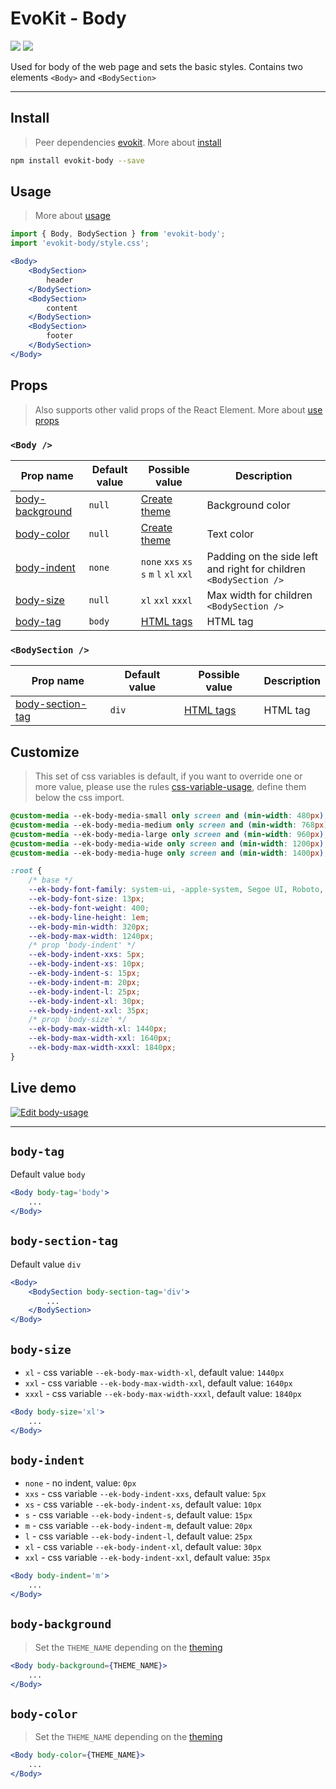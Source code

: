 [evokit]: /packages/evokit/
[CHANGELOG]: /packages/evokit-body/CHANGELOG.md

[css-variable-usage]: //w3schools.com/css/css3_variables.asp
[html-all-tags]: //www.w3schools.com/tags/default.asp

[create_theme]: /docs/base/theme.md
[installation]: /docs/getting-started/installation.md
[quik-start]: /docs/getting-started/quick-start.md
[use-props]: /docs/getting-started/props.md

[body-tag]: #body-tag
[body-section-tag]: #body-section-tag

[body-size]: #body-size
[body-indent]: #body-indent
[body-background]: #body-background
[body-color]: #body-color

# EvoKit - Body

[![](https://img.shields.io/npm/v/evokit-body.svg)](https://www.npmjs.com/package/evokit-body)
[![](https://img.shields.io/badge/page-CHANGELOG-42b983)][CHANGELOG]

Used for body of the web page and sets the basic styles. Contains two elements `<Body>` and `<BodySection>`

---

## Install

> Peer dependencies [evokit]. More about [install][installation]

```bash
npm install evokit-body --save
```

## Usage

> More about [usage][quik-start]

```jsx
import { Body, BodySection } from 'evokit-body';
import 'evokit-body/style.css';

<Body>
    <BodySection>
        header
    </BodySection>
    <BodySection>
        content
    </BodySection>
    <BodySection>
        footer
    </BodySection>
</Body>
```

## Props

> Also supports other valid props of the React Element. More about [use props][use-props]

### `<Body />`

| Prop name         | Default value | Possible value | Description    |
|-------------------|---------------|-------------------|-------------|
| [body-background] | `null`        | [Create theme][create_theme] | Background color   |
| [body-color]      | `null`        | [Create theme][create_theme] | Text color         |
| [body-indent]     | `none`        | `none` `xxs` `xs` `s` `m` `l` `xl` `xxl` | Padding on the side left and right for children `<BodySection />` |
| [body-size]       | `null`        | `xl` `xxl` `xxxl` | Max width for children `<BodySection />` |
| [body-tag]        | `body`        | [HTML tags][html-all-tags] | HTML tag    |

### `<BodySection />`

| Prop name          | Default value | Possible value             | Description |
|--------------------|---------------|----------------------------|-------------|
| [body-section-tag] | `div`         | [HTML tags][html-all-tags] | HTML tag    |

## Customize

> This set of css variables is default, if you want to override one or more value, please use the rules [css-variable-usage], define them below the css import.

```css
@custom-media --ek-body-media-small only screen and (min-width: 480px);
@custom-media --ek-body-media-medium only screen and (min-width: 768px);
@custom-media --ek-body-media-large only screen and (min-width: 960px);
@custom-media --ek-body-media-wide only screen and (min-width: 1200px);
@custom-media --ek-body-media-huge only screen and (min-width: 1400px);

:root {
    /* base */
    --ek-body-font-family: system-ui, -apple-system, Segoe UI, Roboto, Ubuntu, Cantarell, Noto Sans, sans-serif;
    --ek-body-font-size: 13px;
    --ek-body-font-weight: 400;
    --ek-body-line-height: 1em;
    --ek-body-min-width: 320px;
    --ek-body-max-width: 1240px;
    /* prop 'body-indent' */
    --ek-body-indent-xxs: 5px;
    --ek-body-indent-xs: 10px;
    --ek-body-indent-s: 15px;
    --ek-body-indent-m: 20px;
    --ek-body-indent-l: 25px;
    --ek-body-indent-xl: 30px;
    --ek-body-indent-xxl: 35px;
    /* prop 'body-size' */
    --ek-body-max-width-xl: 1440px;
    --ek-body-max-width-xxl: 1640px;
    --ek-body-max-width-xxxl: 1840px;
}
```

## Live demo

[![Edit body-usage](https://codesandbox.io/static/img/play-codesandbox.svg)](https://codesandbox.io/embed/bodyusage-kz6ss?fontsize=14&runonclick=0 ':include :type=iframe width=100% height=500px')

---

## `body-tag`

Default value `body`

```jsx
<Body body-tag='body'>
    ...
</Body>
```

## `body-section-tag`

Default value `div`

```jsx
<Body>
    <BodySection body-section-tag='div'>
        ...
    </BodySection>
</Body>
```

## `body-size`

- `xl` - css variable `--ek-body-max-width-xl`, default value: `1440px`
- `xxl` - css variable `--ek-body-max-width-xxl`, default value: `1640px`
- `xxxl` - css variable `--ek-body-max-width-xxxl`, default value: `1840px`

```jsx
<Body body-size='xl'>
    ...
</Body>
```

## `body-indent`

- `none` - no indent, value: `0px`
- `xxs` - css variable `--ek-body-indent-xxs`, default value: `5px`
- `xs` - css variable `--ek-body-indent-xs`, default value: `10px`
- `s` - css variable `--ek-body-indent-s`, default value: `15px`
- `m` - css variable `--ek-body-indent-m`, default value: `20px`
- `l` - css variable `--ek-body-indent-l`, default value: `25px`
- `xl` - css variable `--ek-body-indent-xl`, default value: `30px`
- `xxl` - css variable `--ek-body-indent-xxl`, default value: `35px`

```jsx
<Body body-indent='m'>
    ...
</Body>
```

## `body-background`

> Set the `THEME_NAME` depending on the [theming][create_theme]

```jsx
<Body body-background={THEME_NAME}>
    ...
</Body>
```

## `body-color`

> Set the `THEME_NAME` depending on the [theming][create_theme]

```jsx
<Body body-color={THEME_NAME}>
    ...
</Body>
```

